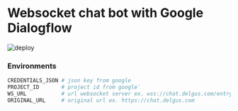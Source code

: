 # Websocket chat bot with Google Dialogflow  

![deploy](https://github.com/Delgus/ai/workflows/deploy/badge.svg?branch=master)

### Environments

```bash
CREDENTIALS_JSON # json key from google
PROJECT_ID       # project id from google`
WS_URL           # url websocket server ex. wss://chat.delgus.com/entry
ORIGINAL_URL     # original url ex. https://chat.delgus.com
```
